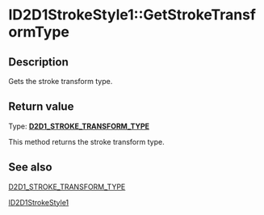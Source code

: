 # ID2D1StrokeStyle1::GetStrokeTransformType

## Description

Gets the stroke transform type.

## Return value

Type: **[D2D1_STROKE_TRANSFORM_TYPE](https://learn.microsoft.com/windows/desktop/api/d2d1_1/ne-d2d1_1-d2d1_stroke_transform_type)**

This method returns the stroke transform type.

## See also

[D2D1_STROKE_TRANSFORM_TYPE](https://learn.microsoft.com/windows/desktop/api/d2d1_1/ne-d2d1_1-d2d1_stroke_transform_type)

[ID2D1StrokeStyle1](https://learn.microsoft.com/windows/desktop/api/d2d1_1/nn-d2d1_1-id2d1strokestyle1)
